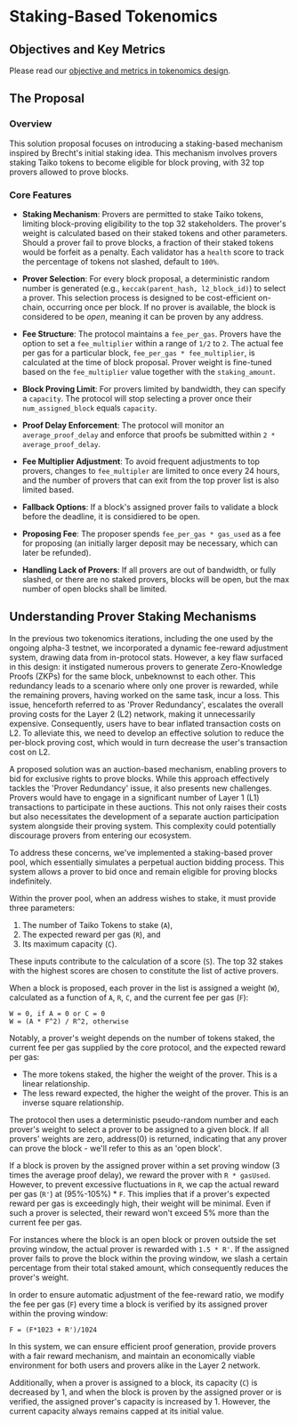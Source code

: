 # Staking-Based Tokenomics

## Objectives and Key Metrics

Please read our [objective and metrics in tokenomics design](./tokenomics_objective_metrics.md).

## The Proposal

### Overview

This solution proposal focuses on introducing a staking-based mechanism inspired by Brecht's initial staking idea. This mechanism involves provers staking Taiko tokens to become eligible for block proving, with 32 top provers allowed to prove blocks.

### Core Features

- **Staking Mechanism**: Provers are permitted to stake Taiko tokens, limiting block-proving eligibility to the top 32 stakeholders. The prover's weight is calculated based on their staked tokens and other parameters. Should a prover fail to prove blocks, a fraction of their staked tokens would be forfeit as a penalty. Each validator has a `health` score to track the percentage of tokens not slashed, default to `100%`.

- **Prover Selection**: For every block proposal, a deterministic random number is generated (e.g., `keccak(parent_hash, l2_block_id)`) to select a prover. This selection process is designed to be cost-efficient on-chain, occurring once per block. If no prover is available, the block is considered to be _open_, meaning it can be proven by any address.

- **Fee Structure**: The protocol maintains a `fee_per_gas`. Provers have the option to set a `fee_multiplier` within a range of `1/2` to `2`. The actual fee per gas for a particular block, `fee_per_gas * fee_multiplier`, is calculated at the time of block proposal. Prover weight is fine-tuned based on the `fee_multiplier` value together with the `staking_amount`.

- **Block Proving Limit**: For provers limited by bandwidth, they can specify a `capacity`. The protocol will stop selecting a prover once their `num_assigned_block` equals `capacity`.

- **Proof Delay Enforcement**: The protocol will monitor an `average_proof_delay` and enforce that proofs be submitted within `2 * average_proof_delay`.

- **Fee Multiplier Adjustment**: To avoid frequent adjustments to top provers, changes to `fee_multipler` are limited to once every 24 hours, and the number of provers that can exit from the top prover list is also limited based.

- **Fallback Options**: If a block's assigned prover fails to validate a block before the deadline, it is considiered to be open.

- **Proposing Fee**: The proposer spends `fee_per_gas * gas_used` as a fee for proposing (an initially larger deposit may be necessary, which can later be refunded).

- **Handling Lack of Provers**: If all provers are out of bandwidth, or fully slashed, or there are no staked provers, blocks will be open, but the max number of open blocks shall be limited.

## Understanding Prover Staking Mechanisms

In the previous two tokenomics iterations, including the one used by the ongoing alpha-3 testnet, we incorporated a dynamic fee-reward adjustment system, drawing data from in-protocol stats. However, a key flaw surfaced in this design: it instigated numerous provers to generate Zero-Knowledge Proofs (ZKPs) for the same block, unbeknownst to each other. This redundancy leads to a scenario where only one prover is rewarded, while the remaining provers, having worked on the same task, incur a loss. This issue, henceforth referred to as 'Prover Redundancy', escalates the overall proving costs for the Layer 2 (L2) network, making it unnecessarily expensive. Consequently, users have to bear inflated transaction costs on L2. To alleviate this, we need to develop an effective solution to reduce the per-block proving cost, which would in turn decrease the user's transaction cost on L2.

A proposed solution was an auction-based mechanism, enabling provers to bid for exclusive rights to prove blocks. While this approach effectively tackles the 'Prover Redundancy' issue, it also presents new challenges. Provers would have to engage in a significant number of Layer 1 (L1) transactions to participate in these auctions. This not only raises their costs but also necessitates the development of a separate auction participation system alongside their proving system. This complexity could potentially discourage provers from entering our ecosystem.

To address these concerns, we've implemented a staking-based prover pool, which essentially simulates a perpetual auction bidding process. This system allows a prover to bid once and remain eligible for proving blocks indefinitely.

Within the prover pool, when an address wishes to stake, it must provide three parameters:

1. The number of Taiko Tokens to stake (`A`),
2. The expected reward per gas (`R`), and
3. Its maximum capacity (`C`).

These inputs contribute to the calculation of a score (`S`). The top 32 stakes with the highest scores are chosen to constitute the list of active provers.

When a block is proposed, each prover in the list is assigned a weight (`W`), calculated as a function of `A`, `R`, `C`, and the current fee per gas (`F`):

```solidity
W = 0, if A = 0 or C = 0
W = (A * F^2) / R^2, otherwise
```

Notably, a prover's weight depends on the number of tokens staked, the current fee per gas supplied by the core protocol, and the expected reward per gas:

- The more tokens staked, the higher the weight of the prover. This is a linear relationship.
- The less reward expected, the higher the weight of the prover. This is an inverse square relationship.

The protocol then uses a deterministic pseudo-random number and each prover's weight to select a prover to be assigned to a given block. If all provers' weights are zero, address(0) is returned, indicating that any prover can prove the block - we'll refer to this as an 'open block'.

If a block is proven by the assigned prover within a set proving window (3 times the average proof delay), we reward the prover with `R * gasUsed`. However, to prevent excessive fluctuations in `R`, we cap the actual reward per gas (`R'`) at (95%-105%) \* `F`. This implies that if a prover's expected reward per gas is exceedingly high, their weight will be minimal. Even if such a prover is selected, their reward won't exceed 5% more than the current fee per gas.

For instances where the block is an open block or proven outside the set proving window, the actual prover is rewarded with `1.5 * R'`. If the assigned prover fails to prove the block within the proving window, we slash a certain percentage from their total staked amount, which consequently reduces the prover's weight.

In order to ensure automatic adjustment of the fee-reward ratio, we modify the fee per gas (`F`) every time a block is verified by its assigned prover within the proving window:

```solidity
F = (F*1023 + R')/1024
```

In this system, we can ensure efficient proof generation, provide provers with a fair reward mechanism, and maintain an economically viable environment for both users and provers alike in the Layer 2 network.

Additionally, when a prover is assigned to a block, its capacity (`C`) is decreased by 1, and when the block is proven by the assigned prover or is verified, the assigned prover's capacity is increased by 1. However, the current capacity always remains capped at its initial value.
